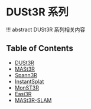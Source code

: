 # DUSt3R 系列

!!! abstract
    DUSt3R 系列相关内容

## Table of Contents

- [DUSt3R](dust3r/)
- [MASt3R](mast3r/)
- [Spann3R](spann3r/)
- [InstantSplat](instant-splat/)
- [MonST3R](monster/)
- [Easi3R](easier/)
- [MASt3R-SLAM](mast3r-slam/)